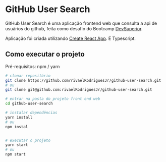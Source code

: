 # GitHub User Search

GitHub User Search é uma aplicação frontend web que consulta a api de usuários do github, feita como desafio do Bootcamp [DevSuperior](https://www.youtube.com/devsuperior).

Aplicação foi criada utilizando [Create React App](https://github.com/facebook/create-react-app). E Typescript.

## Como executar o projeto
Pré-requisitos: npm / yarn

```bash
# clonar repositório
git clone https://github.com/rivaelRodriguesJr/github-user-search.git
# ou
git clone git@github.com:rivaelRodriguesJr/github-user-search.git

# entrar na pasta do projeto front end web
cd github-user-search

# instalar dependências
yarn install
# ou
npm instal


# executar o projeto
yarn start
# ou
npm start
```
